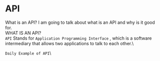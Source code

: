 # API
What is an API? I am going to talk about what is an API and why is it good for.\
WHAT IS AN API?\
`API` Stands for `Application Programming Interface` , which is a software intermediary that allows two applications to talk to each other.\

`Daily Example of API`\
